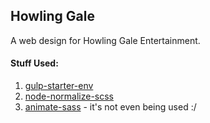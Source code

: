 Howling Gale
---

A web design for Howling Gale Entertainment.

#### Stuff Used:
1. [gulp-starter-env](https://github.com/una/gulp-starter-env) 
2. [node-normalize-scss](https://github.com/ranjandatta/node-normalize-scss)
3. [animate-sass](https://github.com/tgdev/animate-sass) - it's not even being used :/